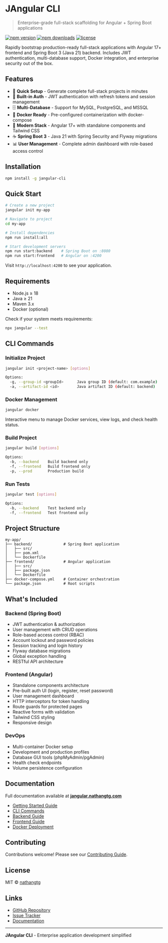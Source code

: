 # JAngular CLI

> Enterprise-grade full-stack scaffolding for Angular + Spring Boot applications

[![npm version](https://img.shields.io/npm/v/jangular-cli.svg)](https://www.npmjs.com/package/jangular-cli)
[![npm downloads](https://img.shields.io/npm/dm/jangular-cli.svg)](https://www.npmjs.com/package/jangular-cli)
[![license](https://img.shields.io/npm/l/jangular-cli.svg)](https://github.com/nathangtg/jangular-cli/blob/master/LICENSE.txt)

Rapidly bootstrap production-ready full-stack applications with Angular 17+ frontend and Spring Boot 3 (Java 21) backend. Includes JWT authentication, multi-database support, Docker integration, and enterprise security out of the box.

## Features

- 🚀 **Quick Setup** - Generate complete full-stack projects in minutes
- 🔐 **Built-in Auth** - JWT authentication with refresh tokens and session management
- 🗄️ **Multi-Database** - Support for MySQL, PostgreSQL, and MSSQL
- 🐳 **Docker Ready** - Pre-configured containerization with docker-compose
- 🎨 **Modern Stack** - Angular 17+ with standalone components and Tailwind CSS
- ☕ **Spring Boot 3** - Java 21 with Spring Security and Flyway migrations
- 📊 **User Management** - Complete admin dashboard with role-based access control

## Installation

```bash
npm install -g jangular-cli
```

## Quick Start

```bash
# Create a new project
jangular init my-app

# Navigate to project
cd my-app

# Install dependencies
npm run install:all

# Start development servers
npm run start:backend    # Spring Boot on :8080
npm run start:frontend   # Angular on :4200
```

Visit `http://localhost:4200` to see your application.

## Requirements

- Node.js ≥ 18
- Java ≥ 21
- Maven 3.x
- Docker (optional)

Check if your system meets requirements:

```bash
npx jangular --test
```

## CLI Commands

### Initialize Project

```bash
jangular init <project-name> [options]

Options:
  -g, --group-id <groupId>      Java group ID (default: com.example)
  -a, --artifact-id <id>        Java artifact ID (default: backend)
```

### Docker Management

```bash
jangular docker
```

Interactive menu to manage Docker services, view logs, and check health status.

### Build Project

```bash
jangular build [options]

Options:
  -b, --backend    Build backend only
  -f, --frontend   Build frontend only
  -p, --prod       Production build
```

### Run Tests

```bash
jangular test [options]

Options:
  -b, --backend    Test backend only
  -f, --frontend   Test frontend only
```

## Project Structure

```
my-app/
├── backend/              # Spring Boot application
│   ├── src/
│   ├── pom.xml
│   └── Dockerfile
├── frontend/             # Angular application
│   ├── src/
│   ├── package.json
│   └── Dockerfile
├── docker-compose.yml    # Container orchestration
└── package.json          # Root scripts
```

## What's Included

### Backend (Spring Boot)
- JWT authentication & authorization
- User management with CRUD operations
- Role-based access control (RBAC)
- Account lockout and password policies
- Session tracking and login history
- Flyway database migrations
- Global exception handling
- RESTful API architecture

### Frontend (Angular)
- Standalone components architecture
- Pre-built auth UI (login, register, reset password)
- User management dashboard
- HTTP interceptors for token handling
- Route guards for protected pages
- Reactive forms with validation
- Tailwind CSS styling
- Responsive design

### DevOps
- Multi-container Docker setup
- Development and production profiles
- Database GUI tools (phpMyAdmin/pgAdmin)
- Health check endpoints
- Volume persistence configuration

## Documentation

Full documentation available at **[jangular.nathangtg.com](https://jangular.nathangtg.com)**

- [Getting Started Guide](https://jangular.nathangtg.com/getting-started)
- [CLI Commands](https://jangular.nathangtg.com/commands)
- [Backend Guide](https://jangular.nathangtg.com/backend)
- [Frontend Guide](https://jangular.nathangtg.com/frontend)
- [Docker Deployment](https://jangular.nathangtg.com/docker)

## Contributing

Contributions welcome! Please see our [Contributing Guide](https://github.com/nathangtg/jangular-cli/blob/master/CONTRIBUTING.md).

## License

MIT © [nathangtg](https://github.com/nathangtg)

## Links

- [GitHub Repository](https://github.com/nathangtg/jangular-cli)
- [Issue Tracker](https://github.com/nathangtg/jangular-cli/issues)
- [Documentation](https://jangular.nathangtg.com)

---

**JAngular CLI** - Enterprise application development simplified